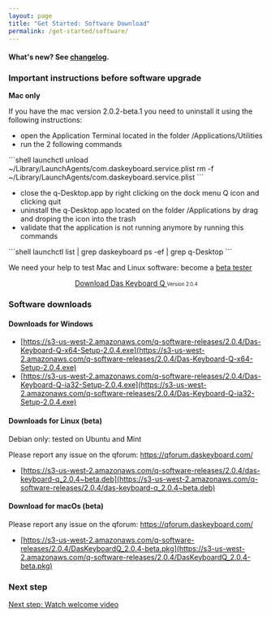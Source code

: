 ```yaml
---
layout: page
title: "Get Started: Software Download"
permalink: /get-started/software/
---
```


#### What's new? See <a href="{{site.baseurl}}/updates/changelog/">changelog</a>.

### Important instructions before software upgrade

**Mac only**

If you have the mac version 2.0.2-beta.1 you need to uninstall it using the following instructions:

- open the Application Terminal located in the folder /Applications/Utilities
- run the 2 following commands

<div class="code-response" markdown="1">
```shell 
launchctl unload ~/Library/LaunchAgents/com.daskeyboard.service.plist
rm -f ~/Library/LaunchAgents/com.daskeyboard.service.plist
```
</div>

- close the q-Desktop.app by right clicking on the dock menu Q icon and clicking quit
- uninstall the q-Desktop.app located on the folder /Applications by drag and droping the icon into the trash
- validate that the application is not running anymore by running this commands

<div class="code-response" markdown="1">
```shell 
launchctl list | grep daskeyboard ps -ef | grep q-Desktop 
```
</div>

We need your help to test Mac and Linux software: become a [beta tester](https://docs.google.com/forms/d/e/1FAIpQLSdpQgxCFNOxWbiUu8PImeNb_je11C9-GguJRFGwK_Uf0YFmBw/viewform)

<div class="homepage__button_row">
  <div style="text-align:center;">
    <a style="margin-right:0px;"
      href="https://s3-us-west-2.amazonaws.com/q-software-releases/2.0.4/Das-Keyboard-Q-ia32-Setup-2.0.3.exe"
      class="get-started-button"
      id="software-download-button">Download Das&nbsp;Keyboard&nbsp;Q </a>
    <small>
      <small id="software-version-number">Version 2.0.4</small>
    </small>
  </div>
</div>


### Software downloads

#### Downloads for Windows

- [https://s3-us-west-2.amazonaws.com/q-software-releases/2.0.4/Das-Keyboard-Q-x64-Setup-2.0.4.exe](https://s3-us-west-2.amazonaws.com/q-software-releases/2.0.4/Das-Keyboard-Q-x64-Setup-2.0.4.exe)
- [https://s3-us-west-2.amazonaws.com/q-software-releases/2.0.4/Das-Keyboard-Q-ia32-Setup-2.0.4.exe](https://s3-us-west-2.amazonaws.com/q-software-releases/2.0.4/Das-Keyboard-Q-ia32-Setup-2.0.4.exe)

#### Downloads for Linux (beta)

Debian only: tested on Ubuntu and Mint

Please report any issue on the qforum: https://qforum.daskeyboard.com/

- [https://s3-us-west-2.amazonaws.com/q-software-releases/2.0.4/das-keyboard-q_2.0.4~beta.deb](https://s3-us-west-2.amazonaws.com/q-software-releases/2.0.4/das-keyboard-q_2.0.4~beta.deb)

#### Download for macOs (beta)

Please report any issue on the qforum: https://qforum.daskeyboard.com/

- [https://s3-us-west-2.amazonaws.com/q-software-releases/2.0.4/DasKeyboardQ_2.0.4-beta.pkg](https://s3-us-west-2.amazonaws.com/q-software-releases/2.0.4/DasKeyboardQ_2.0.4-beta.pkg)

### Next step

[Next step: Watch welcome video]({{site.baseurl}}/get-started/welcome-video/)
